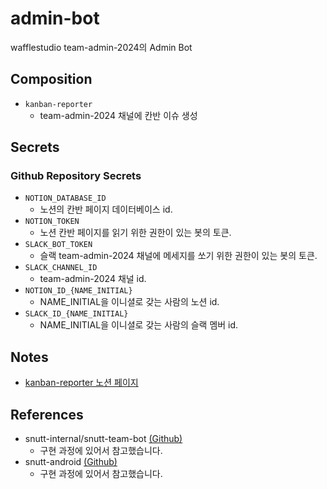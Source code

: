 # admin-bot
wafflestudio team-admin-2024의 Admin Bot

## Composition

- `kanban-reporter`
  - team-admin-2024 채널에 칸반 이슈 생성

## Secrets

### Github Repository Secrets

- `NOTION_DATABASE_ID`
  - 노션의 칸반 페이지 데이터베이스 id.
- `NOTION_TOKEN`
  - 노션 칸반 페이지를 읽기 위한 권한이 있는 봇의 토큰.
- `SLACK_BOT_TOKEN`
  - 슬랙 team-admin-2024 채널에 메세지를 쏘기 위한 권한이 있는 봇의 토큰.
- `SLACK_CHANNEL_ID`
  - team-admin-2024 채널 id.
- `NOTION_ID_{NAME_INITIAL}`
  - NAME_INITIAL을 이니셜로 갖는 사람의 노션 id.
- `SLACK_ID_{NAME_INITIAL}`
  - NAME_INITIAL을 이니셜로 갖는 사람의 슬랙 멤버 id.

## Notes 

- [kanban-reporter 노션 페이지](https://www.notion.so/wafflestudio/3881d1ba43cd44868fef55ab4ce15ae0)

## References

- snutt-internal/snutt-team-bot [(Github)](https://github.com/wafflestudio/snutt-internal)
  - 구현 과정에 있어서 참고했습니다.
- snutt-android [(Github)](https://github.com/wafflestudio/snutt-android)
  - 구현 과정에 있어서 참고했습니다.
